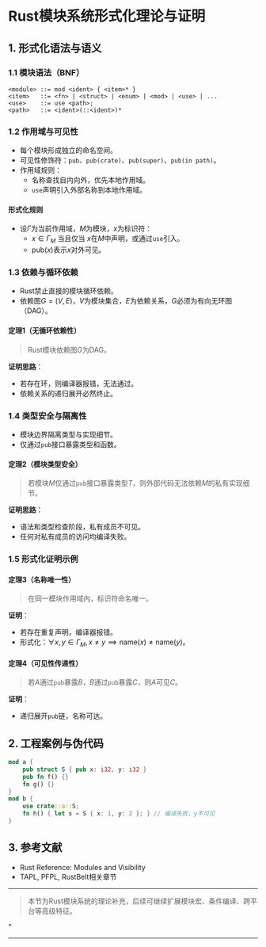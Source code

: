 ﻿# Rust模块系统形式化理论与证明

## 1. 形式化语法与语义

### 1.1 模块语法（BNF）

```text
<module> ::= mod <ident> { <item>* }
<item>   ::= <fn> | <struct> | <enum> | <mod> | <use> | ...
<use>    ::= use <path>;
<path>   ::= <ident>(::<ident>)*
```

### 1.2 作用域与可见性

- 每个模块形成独立的命名空间。
- 可见性修饰符：`pub`、`pub(crate)`、`pub(super)`、`pub(in path)`。
- 作用域规则：
  - 名称查找自内向外，优先本地作用域。
  - `use`声明引入外部名称到本地作用域。

#### 形式化规则

- 设$\Gamma$为当前作用域，$M$为模块，$x$为标识符：
  - $x \in \Gamma_M$ 当且仅当 $x$在$M$中声明，或通过`use`引入。
  - $\text{pub}(x)$表示$x$对外可见。

### 1.3 依赖与循环依赖

- Rust禁止直接的模块循环依赖。
- 依赖图$G=(V,E)$，$V$为模块集合，$E$为依赖关系，$G$必须为有向无环图（DAG）。

#### 定理1（无循环依赖性）
>
> Rust模块依赖图$G$为DAG。

**证明思路**：

- 若存在环，则编译器报错，无法通过。
- 依赖关系的递归展开必然终止。

### 1.4 类型安全与隔离性

- 模块边界隔离类型与实现细节。
- 仅通过`pub`接口暴露类型和函数。

#### 定理2（模块类型安全）
>
> 若模块$M$仅通过`pub`接口暴露类型$T$，则外部代码无法依赖$M$的私有实现细节。

**证明思路**：

- 语法和类型检查阶段，私有成员不可见。
- 任何对私有成员的访问均编译失败。

### 1.5 形式化证明示例

#### 定理3（名称唯一性）
>
> 在同一模块作用域内，标识符命名唯一。

**证明**：

- 若存在重复声明，编译器报错。
- 形式化：$\forall x, y \in \Gamma_M, x \neq y \implies \text{name}(x) \neq \text{name}(y)$。

#### 定理4（可见性传递性）
>
> 若$A$通过`pub`暴露$B$，$B$通过`pub`暴露$C$，则$A$可见$C$。

**证明**：

- 递归展开`pub`链，名称可达。

## 2. 工程案例与伪代码

```rust
mod a {
    pub struct S { pub x: i32, y: i32 }
    pub fn f() {}
    fn g() {}
}
mod b {
    use crate::a::S;
    fn h() { let s = S { x: 1, y: 2 }; } // 编译失败，y不可见
}
```

## 3. 参考文献

- Rust Reference: Modules and Visibility
- TAPL, PFPL, RustBelt相关章节

---
> 本节为Rust模块系统的理论补充，后续可继续扩展模块宏、条件编译、跨平台等高级特征。

"

---
